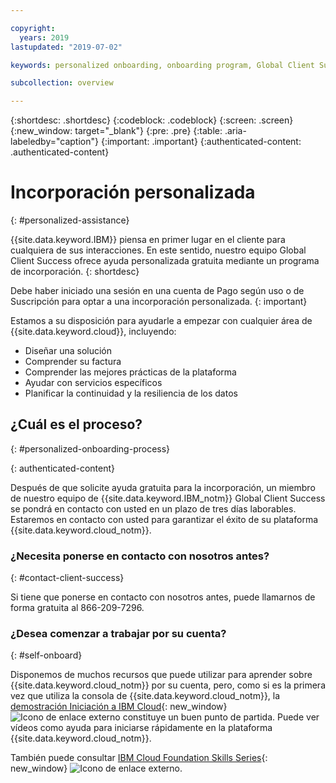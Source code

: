 ```yaml
---

copyright:
  years: 2019
lastupdated: "2019-07-02"

keywords: personalized onboarding, onboarding program, Global Client Success

subcollection: overview

---
```


{:shortdesc: .shortdesc}
{:codeblock: .codeblock}
{:screen: .screen}
{:new_window: target="_blank"}
{:pre: .pre}
{:table: .aria-labeledby="caption"}
{:important: .important}
{:authenticated-content: .authenticated-content}


# Incorporación personalizada
{: #personalized-assistance}

{{site.data.keyword.IBM}} piensa en primer lugar en el cliente para cualquiera de sus interacciones. En este sentido, nuestro equipo Global Client Success ofrece ayuda personalizada gratuita mediante un programa de incorporación.
{: shortdesc}

Debe haber iniciado una sesión en una cuenta de Pago según uso o de Suscripción para optar a una incorporación personalizada.
{: important}

Estamos a su disposición para ayudarle a empezar con cualquier área de {{site.data.keyword.cloud}}, incluyendo: 
* Diseñar una solución 
* Comprender su factura
* Comprender las mejores prácticas de la plataforma  
* Ayudar con servicios específicos 
* Planificar la continuidad y la resiliencia de los datos

## ¿Cuál es el proceso?
{: #personalized-onboarding-process}

<div class="onboarding-ub">
  <div class="ub-widget" style="display: flex;">
    <div ub-in-page="5cbe76490f72eb04484f31e8"></div>
  </div>
</div>
{: authenticated-content}

Después de que solicite ayuda gratuita para la incorporación, un miembro de nuestro equipo de {{site.data.keyword.IBM_notm}} Global Client Success se pondrá en contacto con usted en un plazo de tres días laborables. Estaremos en contacto con usted para garantizar el éxito de su plataforma {{site.data.keyword.cloud_notm}}. 

### ¿Necesita ponerse en contacto con nosotros antes?
{: #contact-client-success}

Si tiene que ponerse en contacto con nosotros antes, puede llamarnos de forma gratuita al 866-209-7296.

### ¿Desea comenzar a trabajar por su cuenta?
{: #self-onboard}

Disponemos de muchos recursos que puede utilizar para aprender sobre {{site.data.keyword.cloud_notm}} por su cuenta, pero, como si es la primera vez que utiliza la consola de {{site.data.keyword.cloud_notm}}, la [demostración Iniciación a IBM Cloud](https://register.gotowebinar.com/rt/5902701065204820738){: new_window} ![Icono de enlace externo](../icons/launch-glyph.svg "Icono de enlace externo") constituye un buen punto de partida. Puede ver vídeos como ayuda para iniciarse rápidamente en la plataforma {{site.data.keyword.cloud_notm}}.  

También puede consultar [IBM Cloud Foundation Skills Series](https://www.youtube.com/playlist?list=PLmesOgYt3nKCfsXqx-A5k1bP7t146U4rz){: new_window} ![Icono de enlace externo](../icons/launch-glyph.svg "Icono de enlace externo").
